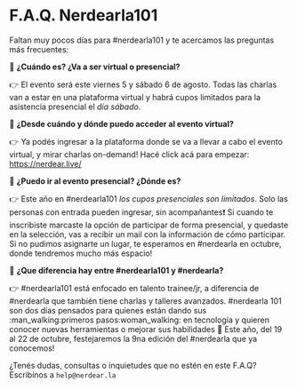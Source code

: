  # F.A.Q. Nerdearla101

Faltan muy pocos días para #nerdearla101 y te acercamos las preguntas más frecuentes: 

🙋 **¿Cuándo es? ¿Va a ser virtual o presencial?**

:point_right: El evento será este viernes 5 y sábado 6 de agosto. Todas las charlas van a estar en una plataforma virtual y habrá cupos limitados para la asistencia presencial el *día sábado*.

🙋 **¿Desde cuándo y dónde puedo acceder al evento virtual?**

:point_right: Ya podés ingresar a la plataforma donde se va a llevar a cabo el evento virtual, y mirar charlas on-demand! Hacé click acá para empezar: https://nerdear.live/ 

🙋 **¿Puedo ir al evento presencial? ¿Dónde es?**

:point_right: Este año en #nerdearla101 *los cupos presenciales son limitados*. Solo las personas con entrada pueden ingresar, sin acompañantes:exclamation: Si cuando te inscribiste marcaste la opción de participar de forma presencial, y quedaste en la selección, vas a recibir un mail con la información de cómo participar. Si no pudimos asignarte un lugar, te esperamos en #nerdearla en octubre, donde tendremos mucho más espacio!

🙋 **¿Que diferencia hay entre #nerdearla101 y #nerdearla?**

:point_right: #nerdearla101 está enfocado en talento trainee/jr, a diferencia de #nerdearla que también tiene charlas y talleres avanzados. #nerdearla 101 son dos días pensados para quienes están dando sus :man_walking:primeros pasos:woman_walking: en tecnología y quieren conocer nuevas herramientas o mejorar sus habilidades :muscle: Este año, del 19 al 22 de octubre, festejaremos la 9na edición del #nerdearla que ya conocemos!

¿Tenés dudas, consultas o inquietudes que no estén en este F.A.Q? Escribinos a `help@nerdear.la`
